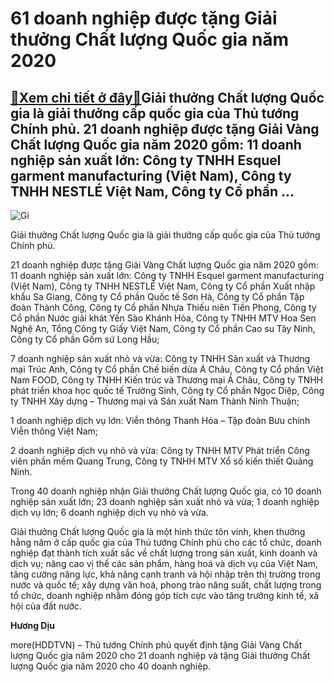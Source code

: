 61 doanh nghiệp được tặng Giải thưởng Chất lượng Quốc gia năm 2020
==================================================================

[:gift:Xem chi tiết ở đây:gift:](https://hddtvn.com/61-doanh-nghiep-duoc-tang-giai-thuong-chat-luong-quoc-gia-nam-2020/)Giải thưởng Chất lượng Quốc gia là giải thưởng cấp quốc gia của Thủ tướng Chính phủ. 21 doanh nghiệp được tặng Giải Vàng Chất lượng Quốc gia năm 2020 gồm: 11 doanh nghiệp sản xuất lớn: Công ty TNHH Esquel garment manufacturing (Việt Nam), Công ty TNHH NESTLÉ Việt Nam, Công ty Cổ phần …
----------------------------------------------------------------------------------------------------------------------------------------------------------------------------------------------------------------------------------------------------------------------------------------------





![Gi](https://hddtvn.com/wp-content/uploads/2021/01/4742_159-la-han-cuoi-nhan-ho-so-tham-du-giai-thuong-chat-luong-quoc-gia-20170_ipix.png "Gi")


Giải thưởng Chất lượng Quốc gia là giải thưởng cấp quốc gia của Thủ tướng Chính phủ.



21 doanh nghiệp được tặng Giải Vàng Chất lượng Quốc gia năm 2020 gồm: 11 doanh nghiệp sản xuất lớn: Công ty TNHH Esquel garment manufacturing (Việt Nam), Công ty TNHH NESTLÉ Việt Nam, Công ty Cổ phần Xuất nhập khẩu Sa Giang, Công ty Cổ phần Quốc tế Sơn Hà, Công ty Cổ phần Tập đoàn Thành Công, Công ty Cổ phần Nhựa Thiếu niên Tiền Phong, Công ty Cổ phần Nước giải khát Yến Sào Khánh Hòa, Công ty TNHH MTV Hoa Sen Nghệ An, Tổng Công ty Giấy Việt Nam, Công ty Cổ phần Cao su Tây Ninh, Công ty Cổ phần Gốm sứ Long Hầu;


7 doanh nghiệp sản xuất nhỏ và vừa: Công ty TNHH Sản xuất và Thương mại Trúc Anh, Công ty Cổ phần Chế biến dừa Á Châu, Công ty Cổ phần Việt Nam FOOD, Công ty TNHH Kiến trúc và Thương mại Á Châu, Công ty TNHH phát triển khoa học quốc tế Trường Sinh, Công ty Cổ phần Ngọc Diệp, Công ty TNHH Xây dựng – Thương mại và Sản xuất Nam Thành Ninh Thuận;


1 doanh nghiệp dịch vụ lớn: Viễn thông Thanh Hóa – Tập đoàn Bưu chính Viễn thông Việt Nam;


2 doanh nghiệp dịch vụ nhỏ và vừa: Công ty TNHH MTV Phát triển Công viên phần mềm Quang Trung, Công ty TNHH MTV Xổ số kiến thiết Quảng Ninh.


Trong 40 doanh nghiệp nhận Giải thưởng Chất lượng Quốc gia, có 10 doanh nghiệp sản xuất lớn; 23 doanh nghiệp sản xuất nhỏ và vừa; 1 doanh nghiệp dịch vụ lớn; 6 doanh nghiệp dịch vụ nhỏ và vừa.


Giải thưởng Chất lượng Quốc gia là một hình thức tôn vinh, khen thưởng hằng năm ở cấp quốc gia của Thủ tướng Chính phủ cho các tổ chức, doanh nghiệp đạt thành tích xuất sắc về chất lượng trong sản xuất, kinh doanh và dịch vụ; nâng cao vị thế các sản phẩm, hàng hoá và dịch vụ của Việt Nam, tăng cường năng lực, khả năng cạnh tranh và hội nhập trên thị trường trong nước và quốc tế; xây dựng văn hoá, phong trào năng suất, chất lượng trong tổ chức, doanh nghiệp nhằm đóng góp tích cực vào tăng trưởng kinh tế, xã hội của đất nước.




**Hương Dịu**



more(HDDTVN) – Thủ tướng Chính phủ quyết định tặng Giải Vàng Chất lượng Quốc gia năm 2020 cho 21 doanh nghiệp và tặng Giải thưởng Chất lượng Quốc gia năm 2020 cho 40 doanh nghiệp.

